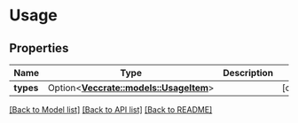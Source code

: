 # Usage

## Properties

Name | Type | Description | Notes
------------ | ------------- | ------------- | -------------
**types** | Option<[**Vec<crate::models::UsageItem>**](UsageItem.md)> |  | [optional]

[[Back to Model list]](../README.md#documentation-for-models) [[Back to API list]](../README.md#documentation-for-api-endpoints) [[Back to README]](../README.md)


